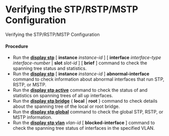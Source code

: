 Verifying the STP/RSTP/MSTP Configuration
=========================================

Verifying the STP/RSTP/MSTP Configuration

#### Procedure

* Run the [**display stp**](cmdqueryname=display+stp) [ **instance** *instance-id* ] [ **interface** *interface-type* *interface-number* | **slot** *slot-id* ] [ **brief** ] command to check the spanning tree status and statistics.
* Run the [**display stp**](cmdqueryname=display+stp) [ **instance** *instance-id* ] **abnormal-interface** command to check information about abnormal interfaces that run STP, RSTP, or MSTP.
* Run the [**display stp active**](cmdqueryname=display+stp+active) command to check the status of and statistics on spanning trees of all up interfaces.
* Run the [**display stp bridge**](cmdqueryname=display+stp+bridge) { **local** | **root** } command to check details about the spanning tree of the local or root bridge.
* Run the [**display stp global**](cmdqueryname=display+stp+global) command to check the global STP, RSTP, or MSTP information.
* Run the [**display stp vlan**](cmdqueryname=display+stp+vlan) *vlan-id* [ **blocked-interface** ] command to check the spanning tree status of interfaces in the specified VLAN.